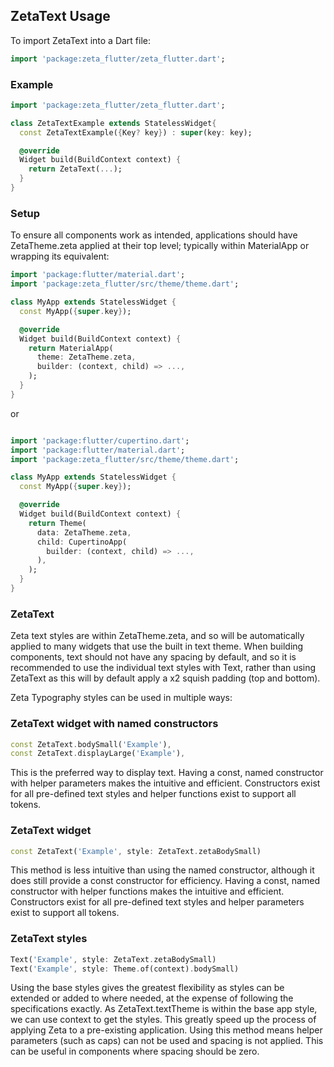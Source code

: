 ## ZetaText Usage

To import ZetaText into a Dart file:

```dart
import 'package:zeta_flutter/zeta_flutter.dart';
```

### Example

```dart
import 'package:zeta_flutter/zeta_flutter.dart';

class ZetaTextExample extends StatelessWidget{
  const ZetaTextExample({Key? key}) : super(key: key);

  @override
  Widget build(BuildContext context) {
    return ZetaText(...);
  }
}
```

### Setup

To ensure all components work as intended, applications should have ZetaTheme.zeta applied at their top level; typically within MaterialApp or wrapping its equivalent:

```dart
import 'package:flutter/material.dart';
import 'package:zeta_flutter/src/theme/theme.dart';

class MyApp extends StatelessWidget {
  const MyApp({super.key});

  @override
  Widget build(BuildContext context) {
    return MaterialApp(
      theme: ZetaTheme.zeta,
      builder: (context, child) => ...,
    );
  }
}
```

or

```dart

import 'package:flutter/cupertino.dart';
import 'package:flutter/material.dart';
import 'package:zeta_flutter/src/theme/theme.dart';

class MyApp extends StatelessWidget {
  const MyApp({super.key});

  @override
  Widget build(BuildContext context) {
    return Theme(
      data: ZetaTheme.zeta,
      child: CupertinoApp(
        builder: (context, child) => ...,
      ),
    );
  }
}
```

### ZetaText

Zeta text styles are within ZetaTheme.zeta, and so will be automatically applied to many widgets that use the built in text theme. When building components, text should not have any spacing by default, and so it is recommended to use the individual text styles with Text, rather than using ZetaText as this will by default apply a x2 squish padding (top and bottom).

Zeta Typography styles can be used in multiple ways:

### ZetaText widget with named constructors

```dart
const ZetaText.bodySmall('Example'),
const ZetaText.displayLarge('Example'),
```

This is the preferred way to display text. Having a const, named constructor with helper parameters makes the intuitive and efficient. Constructors exist for all pre-defined text styles and helper functions exist to support all tokens.

### ZetaText widget

```dart
const ZetaText('Example', style: ZetaText.zetaBodySmall)
```

This method is less intuitive than using the named constructor, although it does still provide a const constructor for efficiency. Having a const, named constructor with helper functions makes the intuitive and efficient. Constructors exist for all pre-defined text styles and helper parameters exist to support all tokens.

### ZetaText styles

```dart
Text('Example', style: ZetaText.zetaBodySmall)
Text('Example', style: Theme.of(context).bodySmall)
```

Using the base styles gives the greatest flexibility as styles can be extended or added to where needed, at the expense of following the specifications exactly. As ZetaText.textTheme is within the base app style, we can use context to get the styles. This greatly speed up the process of applying Zeta to a pre-existing application. Using this method means helper parameters (such as caps) can not be used and spacing is not applied. This can be useful in components where spacing should be zero.
